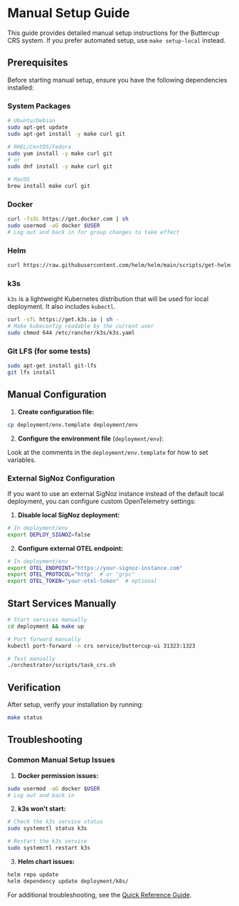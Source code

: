 # Manual Setup Guide

This guide provides detailed manual setup instructions for the Buttercup CRS system. If you prefer automated setup, use `make setup-local` instead.

## Prerequisites

Before starting manual setup, ensure you have the following dependencies installed:

### System Packages

```bash
# Ubuntu/Debian
sudo apt-get update
sudo apt-get install -y make curl git

# RHEL/CentOS/Fedora  
sudo yum install -y make curl git
# or
sudo dnf install -y make curl git

# MacOS
brew install make curl git
```

### Docker

```bash
curl -fsSL https://get.docker.com | sh
sudo usermod -aG docker $USER
# Log out and back in for group changes to take effect
```

### Helm

```bash
curl https://raw.githubusercontent.com/helm/helm/main/scripts/get-helm-3 | bash
```

### k3s

`k3s` is a lightweight Kubernetes distribution that will be used for local deployment. It also includes `kubectl`.

```bash
curl -sfL https://get.k3s.io | sh -
# Make kubeconfig readable by the current user
sudo chmod 644 /etc/rancher/k3s/k3s.yaml
```

### Git LFS (for some tests)

```bash
sudo apt-get install git-lfs
git lfs install
```

## Manual Configuration

1. **Create configuration file:**

```bash
cp deployment/env.template deployment/env
```

2. **Configure the environment file** (`deployment/env`):

Look at the comments in the `deployment/env.template` for how to set variables.

### External SigNoz Configuration

If you want to use an external SigNoz instance instead of the default local deployment, you can configure custom OpenTelemetry settings:

1. **Disable local SigNoz deployment:**
```bash
# In deployment/env
export DEPLOY_SIGNOZ=false
```

2. **Configure external OTEL endpoint:**
```bash
# In deployment/env
export OTEL_ENDPOINT="https://your-signoz-instance.com"
export OTEL_PROTOCOL="http"  # or "grpc"
export OTEL_TOKEN="your-otel-token"  # optional
```

## Start Services Manually

```bash
# Start services manually
cd deployment && make up

# Port forward manually
kubectl port-forward -n crs service/buttercup-ui 31323:1323

# Test manually
./orchestrator/scripts/task_crs.sh
```

## Verification

After setup, verify your installation by running:

```bash
make status
```

## Troubleshooting

### Common Manual Setup Issues

1. **Docker permission issues:**

```bash
sudo usermod -aG docker $USER
# Log out and back in
```

2. **k3s won't start:**

```bash
# Check the k3s service status
sudo systemctl status k3s

# Restart the k3s service
sudo systemctl restart k3s
```

3. **Helm chart issues:**

```bash
helm repo update
helm dependency update deployment/k8s/
```

For additional troubleshooting, see the [Quick Reference Guide](QUICK_REFERENCE.md).